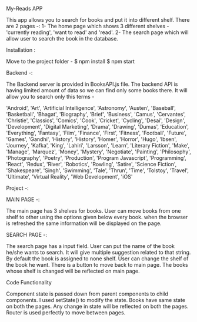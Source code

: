 My-Reads APP 

This app allows you to search for books and put it into different shelf.
There are 2 pages -:
1- The home page which shows 3 different shelves -  'currently reading', 'want to read' and 'read'.
2- The search page which will allow user to search the book in the database.


Installation :

Move to the project folder -
$ npm install
$ npm start


Backend -:

The Backend server is provided in BooksAPI.js file.
The backend API is having limited amount of data so we can find only some books there. It will allow you to search only this terms -

'Android', 'Art', 'Artificial Intelligence', 'Astronomy', 'Austen', 'Baseball', 'Basketball', 'Bhagat', 'Biography', 'Brief', 'Business', 'Camus', 'Cervantes', 'Christie', 'Classics', 'Comics', 'Cook', 'Cricket', 'Cycling', 'Desai', 'Design', 'Development', 'Digital Marketing', 'Drama', 'Drawing', 'Dumas', 'Education', 'Everything', 'Fantasy', 'Film', 'Finance', 'First', 'Fitness', 'Football', 'Future', 'Games', 'Gandhi', 'History', 'History', 'Homer', 'Horror', 'Hugo', 'Ibsen', 'Journey', 'Kafka', 'King', 'Lahiri', 'Larsson', 'Learn', 'Literary Fiction', 'Make', 'Manage', 'Marquez', 'Money', 'Mystery', 'Negotiate', 'Painting', 'Philosophy', 'Photography', 'Poetry', 'Production', 'Program Javascript', 'Programming', 'React', 'Redux', 'River', 'Robotics', 'Rowling', 'Satire', 'Science Fiction', 'Shakespeare', 'Singh', 'Swimming', 'Tale', 'Thrun', 'Time', 'Tolstoy', 'Travel', 'Ultimate', 'Virtual Reality', 'Web Development', 'iOS'


Project -:

MAIN PAGE -:

The main page has 3 shelves for books. User can move books from one shelf to other using the options given below every book.
when the browser is refreshed the same information will be displayed on the page.


SEARCH PAGE -:

The search page has a input field. User can put the name of the book he/she wants to search.
It will give multiple suggestion related to that string.
By default the book is assigned to none shelf.
User can change the shelf of the book he want. There is a button to move back to main page.
The books whose shelf is changed will be reflected on main page.



Code Functionality 

Component state is passed down from parent components to child components. I used setState() to modify the state.
Books have same state on both the pages. Any change in state will be reflected on both the pages.
Router is used perfectly to move between pages.